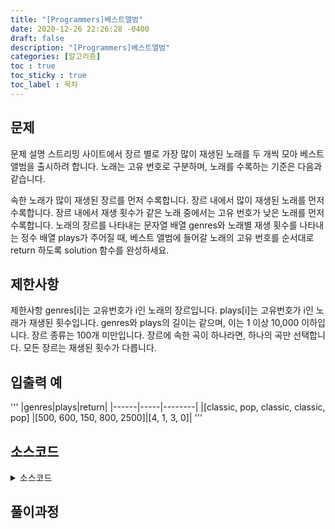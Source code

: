 ```yaml
---
title: "[Programmers]베스트앨범"
date: 2020-12-26 22:26:28 -0400
draft: false
description: "[Programmers]베스트앨범"
categories: [알고리즘]
toc : true
toc_sticky : true
toc_label : 목차
---
```


## 문제
문제 설명
스트리밍 사이트에서 장르 별로 가장 많이 재생된 노래를 두 개씩 모아 베스트 앨범을 출시하려 합니다. 노래는 고유 번호로 구분하며, 노래를 수록하는 기준은 다음과 같습니다.

속한 노래가 많이 재생된 장르를 먼저 수록합니다.
장르 내에서 많이 재생된 노래를 먼저 수록합니다.
장르 내에서 재생 횟수가 같은 노래 중에서는 고유 번호가 낮은 노래를 먼저 수록합니다.
노래의 장르를 나타내는 문자열 배열 genres와 노래별 재생 횟수를 나타내는 정수 배열 plays가 주어질 때, 베스트 앨범에 들어갈 노래의 고유 번호를 순서대로 return 하도록 solution 함수를 완성하세요.

## 제한사항
제한사항
genres[i]는 고유번호가 i인 노래의 장르입니다.
plays[i]는 고유번호가 i인 노래가 재생된 횟수입니다.
genres와 plays의 길이는 같으며, 이는 1 이상 10,000 이하입니다.
장르 종류는 100개 미만입니다.
장르에 속한 곡이 하나라면, 하나의 곡만 선택합니다.
모든 장르는 재생된 횟수가 다릅니다.

## 입출력 예
'''
|genres|plays|return|
|------|-----|--------|
|[classic, pop, classic, classic, pop]	|[500, 600, 150, 800, 2500]|[4, 1, 3, 0]|
'''

## 소스코드
<details>
<summary> 소스코드 </summary>
<div markdown="1">

```java
import java.util.*;

class Solution {
    	public int[] solution(String[] genres, int[] plays) {
		int[] answer;
		ArrayList<Integer> result = new ArrayList<>();
		HashMap<String,Integer> gmap = new HashMap<>(); //장르별 재생횟수 저장
		TreeMap<Integer,String> tmap = new TreeMap<>(Collections.reverseOrder()); //정렬용 -> new map(재생횟수, 장르)

		for(int i=0;i<plays.length;i++){            
			if(gmap.containsKey(genres[i])){
				gmap.put(genres[i],gmap.get(genres[i])+plays[i]);
			}else{
				gmap.put(genres[i],plays[i]);
			}
            
		}

		gmap.forEach((k,v)->tmap.put(v, k));		

		for(String g:tmap.values()) {
			ArrayList<Integer> temp = new ArrayList<>();

			for(int i=0;i<genres.length;i++) {
				if(genres[i].equals(g)) {
					temp.add(i);
				}
			}

		    Collections.sort(temp,new Comparator<Integer>() {
				@Override
				public int compare(Integer o1, Integer o2) {
					if(plays[o1]>plays[o2]) {
						return -1;
					}else if (plays[o1]<plays[o2]) {
						return 1;
					}else {
						return 0;
					}
				}
			});

			result.add(temp.get(0));
			if(temp.size()>1)	result.add(temp.get(1));
		}
            
        answer = new int[result.size()];
		for(int i=0;i<result.size();i++) {
			answer[i] = result.get(i);
		}

		return answer;
	}
}
```
</div>
</details>

## 풀이과정
